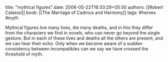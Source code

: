 
title: "mythical figures"
date: 2006-05-22T16:33:29+05:30
authors: [[Robert Calasso]]
book: [[The Marriage of Cadmus and Harmony]]
tags: #heroes #myth

Mythical figures live many lives, die many deaths, and in this they differ from the characters we find in novels, who can never go beyond the single gesture. But in each of these lives and deaths all the others are present, and we can hear their echo. Only when we become aware of a sudden consistency between incompatibles can we say we have crossed the threshold of myth.

